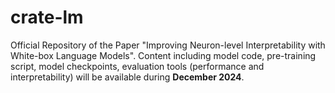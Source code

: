 # crate-lm
Official Repository of the Paper "Improving Neuron-level Interpretability with White-box Language Models". Content including model code, pre-training script, model checkpoints, evaluation tools (performance and interpretability) will be available during **December 2024**.
